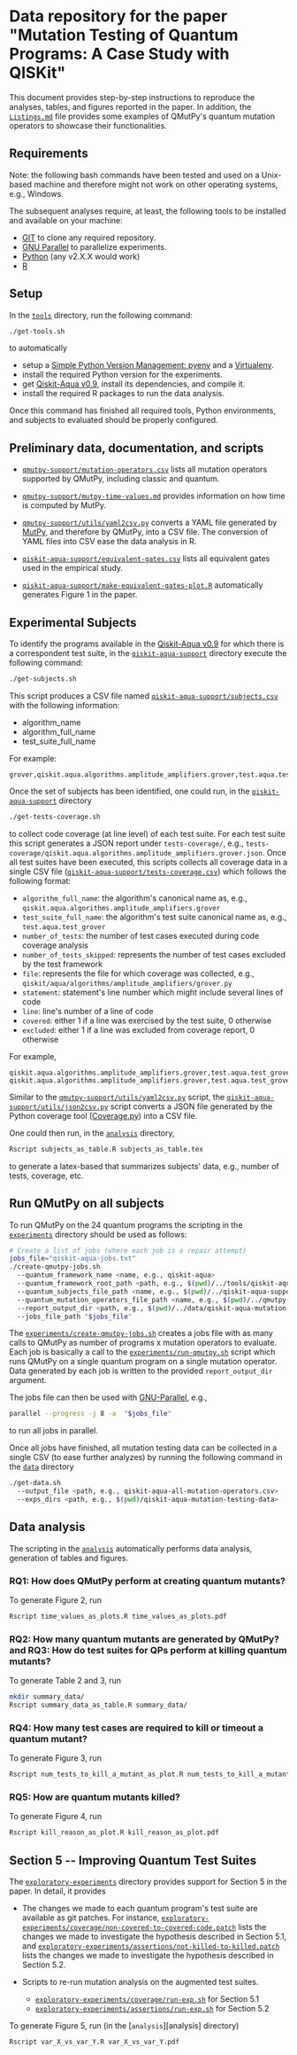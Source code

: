 # Data repository for the paper "Mutation Testing of Quantum Programs: A Case Study with QISKit"

This document provides step-by-step instructions to reproduce the analyses,
tables, and figures reported in the paper.  In addition, the
[`Listings.md`](Listings.md) file provides some examples of QMutPy's quantum
mutation operators to showcase their functionalities.

## Requirements

Note: the following bash commands have been tested and used on a Unix-based
machine and therefore might not work on other operating systems, e.g., Windows.

The subsequent analyses require, at least, the following tools to be installed
and available on your machine:
- [GIT](https://git-scm.com) to clone any required repository.
- [GNU Parallel](https://www.gnu.org/software/parallel) to parallelize experiments.
- [Python](https://www.python.org) (any v2.X.X would work)
- [R](https://www.r-project.org)

## Setup

In the [`tools`](tools) directory, run the following command:

```bash
./get-tools.sh
```

to automatically
- setup a [Simple Python Version Management: pyenv](https://github.com/pyenv/pyenv) and a [Virtualenv](https://virtualenv.pypa.io).
- install the required Python version for the experiments.
- get [Qiskit-Aqua v0.9](https://github.com/Qiskit/qiskit-aqua/tree/stable/0.9), install its dependencies, and compile it.
- install the required R packages to run the data analysis.

Once this command has finished all required tools, Python environments, and
subjects to evaluated should be properly configured.

## Preliminary data, documentation, and scripts

- [`qmutpy-support/mutation-operators.csv`](qmutpy-support/mutation-operators.csv)
  lists all mutation operators supported by QMutPy, including classic and quantum.

- [`qmutpy-support/mutpy-time-values.md`](qmutpy-support/mutpy-time-values.md)
  provides information on how time is computed by MutPy.

- [`qmutpy-support/utils/yaml2csv.py`](qmutpy-support/utils/yaml2csv.py) converts
  a YAML file generated by [MutPy](https://github.com/mutpy/mutpy), and therefore
  by QMutPy, into a CSV file.  The conversion of YAML files into CSV ease the
  data analysis in R.

- [`qiskit-aqua-support/equivalent-gates.csv`](qiskit-aqua-support/equivalent-gates.csv)
  lists all equivalent gates used in the empirical study.

- [`qiskit-aqua-support/make-equivalent-gates-plot.R`](qiskit-aqua-support/make-equivalent-gates-plot.R)
  automatically generates Figure 1 in the paper.

## Experimental Subjects

To identify the programs available in the [Qiskit-Aqua v0.9](https://github.com/Qiskit/qiskit-aqua/tree/stable/0.9)
for which there is a correspondent test suite, in the [`qiskit-aqua-support`](qiskit-aqua-support)
directory execute the following command:

```bash
./get-subjects.sh
```

This script produces a CSV file named [`qiskit-aqua-support/subjects.csv`](qiskit-aqua-support/subjects.csv)
with the following information:
- algorithm_name
- algorithm_full_name
- test_suite_full_name

For example:
```
grover,qiskit.aqua.algorithms.amplitude_amplifiers.grover,test.aqua.test_grover
```

Once the set of subjects has been identified, one could run, in the
[`qiskit-aqua-support`](qiskit-aqua-support) directory

```bash
./get-tests-coverage.sh
```

to collect code coverage (at line level) of each test suite.  For each test
suite this script generates a JSON report under `tests-coverage/`, e.g.,
`tests-coverage/qiskit.aqua.algorithms.amplitude_amplifiers.grover.json`.  Once
all test suites have been executed, this scripts collects all coverage data in a
single CSV file ([`qiskit-aqua-support/tests-coverage.csv`](qiskit-aqua-support/tests-coverage.csv))
which follows the following format:

- `algorithm_full_name`: the algorithm's canonical name as, e.g., `qiskit.aqua.algorithms.amplitude_amplifiers.grover`
- `test_suite_full_name`: the algorithm's test suite canonical name as, e.g., `test.aqua.test_grover`
- `number_of_tests`: the number of test cases executed during code coverage analysis
- `number_of_tests_skipped`: represents the number of test cases excluded by the test framework
- `file`: represents the file for which coverage was collected, e.g., `qiskit/aqua/algorithms/amplitude_amplifiers/grover.py`
- `statement`: statement's line number which might include several lines of code
- `line`: line's number of a line of code
- `covered`: either 1 if a line was exercised by the test suite, 0 otherwise
- `excluded`: either 1 if a line was excluded from coverage report, 0 otherwise

For example,
```
qiskit.aqua.algorithms.amplitude_amplifiers.grover,test.aqua.test_grover,5,0,qiskit/aqua/algorithms/amplitude_amplifiers/grover.py,12,12,1,0
qiskit.aqua.algorithms.amplitude_amplifiers.grover,test.aqua.test_grover,5,0,qiskit/aqua/algorithms/amplitude_amplifiers/grover.py,12,13,1,0
```

Similar to the [`qmutpy-support/utils/yaml2csv.py`](qmutpy-support/utils/yaml2csv.py)
script, the [`qiskit-aqua-support/utils/json2csv.py`](qiskit-aqua-support/utils/json2csv.py)
script converts a JSON file generated by the Python coverage tool ([Coverage.py](https://coverage.readthedocs.io))
into a CSV file.

One could then run, in the [`analysis`](analysis) directory,

```bash
Rscript subjects_as_table.R subjects_as_table.tex
```

to generate a latex-based that summarizes subjects' data, e.g., number of tests,
coverage, etc.

## Run QMutPy on all subjects

To run QMutPy on the 24 quantum programs the scripting in the [`experiments`](experiments)
directory should be used as follows:

```bash
# Create a list of jobs (where each job is a repair attempt)
jobs_file="qiskit-aqua-jobs.txt"
./create-qmutpy-jobs.sh
  --quantum_framework_name <name, e.g., qiskit-aqua>
  --quantum_framework_root_path <path, e.g., $(pwd)/../tools/qiskit-aqua/>
  --quantum_subjects_file_path <name, e.g., $(pwd)/../qiskit-aqua-support/subjects.csv>
  --quantum_mutation_operators_file_path <name, e.g., $(pwd)/../qmutpy-support/mutation-operators.csv>
  --report_output_dir <path, e.g., $(pwd)/../data/qiskit-aqua-mutation-testing-data/>
  --jobs_file_path "$jobs_file"
```

The [`experiments/create-qmutpy-jobs.sh`](experiments/create-qmutpy-jobs.sh)
creates a jobs file with as many calls to QMutPy as number of programs x mutation
operators to evaluate.  Each job is basically a call to the [`experiments/run-qmutpy.sh`](experiments/run-qmutpy.sh)
script which runs QMutPy on a single quantum program on a single mutation operator.
Data generated by each job is written to the provided `report_output_dir` argument.

The jobs file can then be used with [GNU-Parallel](https://www.gnu.org/software/parallel), e.g.,

```bash
parallel --progress -j 8 -a  "$jobs_file"
```

to run all jobs in parallel.

Once all jobs have finished, all mutation testing data can be collected in a
single CSV (to ease further analyzes) by running the following command in the
[`data`](data) directory

```bash
./get-data.sh
  --output_file <path, e.g., qiskit-aqua-all-mutation-operators.csv>
  --exps_dirs <path, e.g., $(pwd)/qiskit-aqua-mutation-testing-data>
```

## Data analysis

The scripting in the [`analysis`](analysis) automatically performs data analysis,
generation of tables and figures.

### RQ1: How does QMutPy perform at creating quantum mutants?

To generate Figure 2, run

```bash
Rscript time_values_as_plots.R time_values_as_plots.pdf
```

### RQ2: How many quantum mutants are generated by QMutPy? and RQ3: How do test suites for QPs perform at killing quantum mutants?

To generate Table 2 and 3, run

```bash
mkdir summary_data/
Rscript summary_data_as_table.R summary_data/
```

### RQ4: How many test cases are required to kill or timeout a quantum mutant?

To generate Figure 3, run

```bash
Rscript num_tests_to_kill_a_mutant_as_plot.R num_tests_to_kill_a_mutant_as_plot.pdf
```

### RQ5: How are quantum mutants killed?

To generate Figure 4, run

```bash
Rscript kill_reason_as_plot.R kill_reason_as_plot.pdf
```

## Section 5 -- Improving Quantum Test Suites

The [`exploratory-experiments`](exploratory-experiments) directory provides
support for Section 5 in the paper.  In detail, it provides

- The changes we made to each quantum program's test suite are available as git patches.
  For instance, [`exploratory-experiments/coverage/non-covered-to-covered-code.patch`](exploratory-experiments/coverage/non-covered-to-covered-code.patch)
  lists the changes we made to investigate the hypothesis described in Section 5.1,
  and [`exploratory-experiments/assertions/not-killed-to-killed.patch`](exploratory-experiments/assertions/not-killed-to-killed.patch)
  lists the changes we made to investigate the hypothesis described in Section 5.2.

- Scripts to re-run mutation analysis on the augmented test suites.
  - [`exploratory-experiments/coverage/run-exp.sh`](exploratory-experiments/coverage/run-exp.sh) for Section 5.1
  - [`exploratory-experiments/assertions/run-exp.sh`](exploratory-experiments/coverage/run-exp.sh) for Section 5.2

To generate Figure 5, run (in the [`analysis`][analysis] directory)

```bash
Rscript var_X_vs_var_Y.R var_X_vs_var_Y.pdf
```
